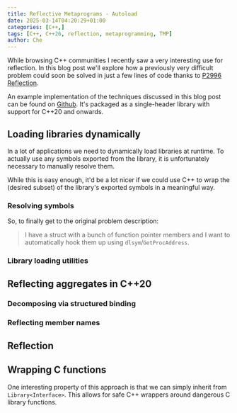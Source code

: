 ```yaml
---
title: Reflective Metaprograms - Autoload
date: 2025-03-14T04:20:29+01:00
categories: [C++,]
tags: [C++, C++26, reflection, metaprogramming, TMP]
author: Che
---
```

While browsing C++ communities I recently saw a very interesting use for reflection. In this blog post we'll explore how a previously very difficult problem could soon be solved in just a few lines of code thanks to [P2996 Reflection](https://wg21.link/p2996).

An example implementation of the techniques discussed in this blog post can be found on [Github](https://github.com/tsche/autoload). It's packaged as a single-header library with support for C++20 and onwards.

## Loading libraries dynamically
In a lot of applications we need to dynamically load libraries at runtime. To actually use any symbols exported from the library, it is unfortunately necessary to manually resolve them.

While this is easy enough, it'd be a lot nicer if we could use C++ to wrap the (desired subset) of the library's exported symbols in a meaningful way.

### Resolving symbols
So, to finally get to the original problem description:
> I have a struct with a bunch of function pointer members and I want to automatically hook them up using `dlsym`/`GetProcAddress`.


### Library loading utilities

## Reflecting aggregates in C++20

### Decomposing via structured binding
### Reflecting member names

## Reflection

## Wrapping C functions

One interesting property of this approach is that we can simply inherit from `Library<Interface>`. This allows for safe C++ wrappers around dangerous C library functions.
